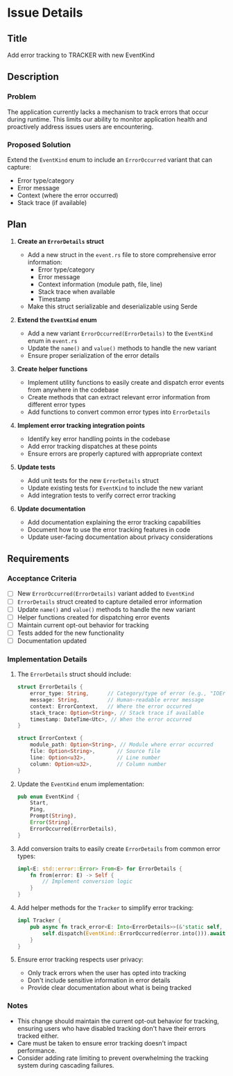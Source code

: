 # Issue Details

## Title
Add error tracking to TRACKER with new EventKind

## Description
### Problem
The application currently lacks a mechanism to track errors that occur during runtime. This limits our ability to monitor application health and proactively address issues users are encountering.

### Proposed Solution
Extend the `EventKind` enum to include an `ErrorOccurred` variant that can capture:
- Error type/category
- Error message
- Context (where the error occurred)
- Stack trace (if available)

## Plan

1. **Create an `ErrorDetails` struct** 
   - Add a new struct in the `event.rs` file to store comprehensive error information:
     - Error type/category
     - Error message
     - Context information (module path, file, line)
     - Stack trace when available
     - Timestamp
   - Make this struct serializable and deserializable using Serde

2. **Extend the `EventKind` enum**
   - Add a new variant `ErrorOccurred(ErrorDetails)` to the `EventKind` enum in `event.rs`
   - Update the `name()` and `value()` methods to handle the new variant
   - Ensure proper serialization of the error details

3. **Create helper functions**
   - Implement utility functions to easily create and dispatch error events from anywhere in the codebase
   - Create methods that can extract relevant error information from different error types
   - Add functions to convert common error types into `ErrorDetails`

4. **Implement error tracking integration points**
   - Identify key error handling points in the codebase
   - Add error tracking dispatches at these points
   - Ensure errors are properly captured with appropriate context

5. **Update tests**
   - Add unit tests for the new `ErrorDetails` struct
   - Update existing tests for `EventKind` to include the new variant
   - Add integration tests to verify correct error tracking

6. **Update documentation**
   - Add documentation explaining the error tracking capabilities
   - Document how to use the error tracking features in code
   - Update user-facing documentation about privacy considerations

## Requirements

### Acceptance Criteria
- [ ] New `ErrorOccurred(ErrorDetails)` variant added to `EventKind`
- [ ] `ErrorDetails` struct created to capture detailed error information
- [ ] Update `name()` and `value()` methods to handle the new variant
- [ ] Helper functions created for dispatching error events
- [ ] Maintain current opt-out behavior for tracking
- [ ] Tests added for the new functionality
- [ ] Documentation updated

### Implementation Details
1. The `ErrorDetails` struct should include:
   ```rust
   struct ErrorDetails {
       error_type: String,      // Category/type of error (e.g., "IOError", "NetworkError")
       message: String,         // Human-readable error message
       context: ErrorContext,   // Where the error occurred
       stack_trace: Option<String>, // Stack trace if available
       timestamp: DateTime<Utc>, // When the error occurred
   }

   struct ErrorContext {
       module_path: Option<String>, // Module where error occurred
       file: Option<String>,       // Source file
       line: Option<u32>,          // Line number
       column: Option<u32>,        // Column number
   }
   ```

2. Update the `EventKind` enum implementation:
   ```rust
   pub enum EventKind {
       Start,
       Ping,
       Prompt(String),
       Error(String),
       ErrorOccurred(ErrorDetails),
   }
   ```

3. Add conversion traits to easily create `ErrorDetails` from common error types:
   ```rust
   impl<E: std::error::Error> From<E> for ErrorDetails {
       fn from(error: E) -> Self {
           // Implement conversion logic
       }
   }
   ```

4. Add helper methods for the `Tracker` to simplify error tracking:
   ```rust
   impl Tracker {
       pub async fn track_error<E: Into<ErrorDetails>>(&'static self, error: E) -> Result<()> {
           self.dispatch(EventKind::ErrorOccurred(error.into())).await
       }
   }
   ```

5. Ensure error tracking respects user privacy:
   - Only track errors when the user has opted into tracking
   - Don't include sensitive information in error details
   - Provide clear documentation about what is being tracked

### Notes
- This change should maintain the current opt-out behavior for tracking, ensuring users who have disabled tracking don't have their errors tracked either.
- Care must be taken to ensure error tracking doesn't impact performance.
- Consider adding rate limiting to prevent overwhelming the tracking system during cascading failures.